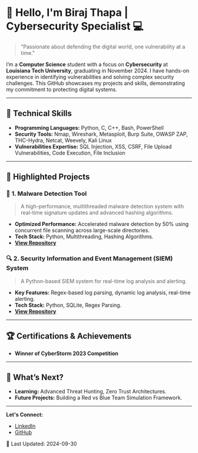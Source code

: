 
# 👋 Hello, I'm Biraj Thapa | Cybersecurity Specialist 💻


> "Passionate about defending the digital world, one vulnerability at a time."

I’m a **Computer Science** student with a focus on **Cybersecurity** at **Louisiana Tech University**, graduating in November 2024. I have hands-on experience in identifying vulnerabilities and solving complex security challenges. This GitHub showcases my projects and skills, demonstrating my commitment to protecting digital systems.

---

## 🚀 **Technical Skills**

- **Programming Languages:** Python, C, C++, Bash, PowerShell
- **Security Tools:** Nmap, Wireshark, Metasploit, Burp Suite, OWASP ZAP, THC-Hydra, Netcat, Weevely, Kali Linux
- **Vulnerabilities Expertise:** SQL Injection, XSS, CSRF, File Upload Vulnerabilities, Code Execution, File Inclusion

---

## 🌟 **Highlighted Projects**

### 🧠 **1. Malware Detection Tool**
> A high-performance, multithreaded malware detection system with real-time signature updates and advanced hashing algorithms.
- **Optimized Performance:** Accelerated malware detection by 50% using concurrent file scanning across large-scale directories.
- **Tech Stack:** Python, Multithreading, Hashing Algorithms.
- **[View Repository](https://github.com/birajthapa007/malware-detection)**

### 🔍 **2. Security Information and Event Management (SIEM) System**
> A Python-based SIEM system for real-time log analysis and alerting.
- **Key Features:** Regex-based log parsing, dynamic log analysis, real-time alerting.
- **Tech Stack:** Python, SQLite, Regex Parsing.
- **[View Repository](https://github.com/birajthapa007/siem-system)**

---

## 🏆 **Certifications & Achievements**
- **Winner of CyberStorm 2023 Competition**

---

## 🌱 **What’s Next?**
- **Learning:** Advanced Threat Hunting, Zero Trust Architectures.
- **Future Projects:** Building a Red vs Blue Team Simulation Framework.

---

**Let's Connect:**
- [LinkedIn](https://linkedin.com/in/biraj-thapa-b718b6227)
- [GitHub](https://github.com/birajthapa007)

📅 Last Updated: 2024-09-30
